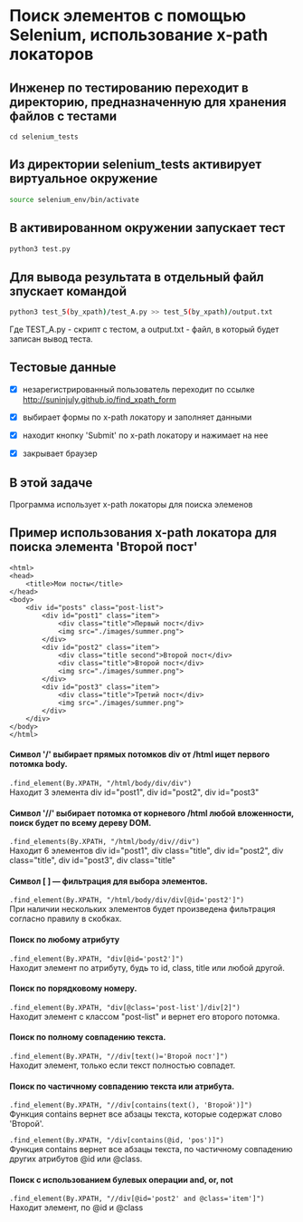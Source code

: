 # Поиск элементов с помощью Selenium, использование x-path локаторов

## Инженер по тестированию переходит в директорию, предназначенную для хранения файлов с тестами
```
cd selenium_tests
```
## Из директории selenium_tests активирует виртуальное окружение
```sh
source selenium_env/bin/activate
```
## В активированном окружении запускает тест 
```sh
python3 test.py
```
## Для вывода результата в отдельный файл зпускает командой 
```sh
python3 test_5(by_xpath)/test_A.py >> test_5(by_xpath)/output.txt
```
Где TEST_A.py -  скрипт с тестом, а output.txt - файл, в который будет записан вывод теста.

## Тестовые данные
- [x] незарегистрированный пользователь переходит по ссылке http://suninjuly.github.io/find_xpath_form
- [x] выбирает формы по x-path локатору и заполняет данными
- [x] находит кнопку 'Submit' по x-path локатору и нажимает на нее
- [x] закрывает браузер



## В этой задаче
Программа использует x-path локаторы для поиска элеменов

## Пример использования x-path локатора для поиска элемента 'Второй пост'
```
<html>
<head>
    <title>Мои посты</title>
</head>
<body>
    <div id="posts" class="post-list">
        <div id="post1" class="item">
            <div class="title">Первый пост</div>
            <img src="./images/summer.png">
        </div>
        <div id="post2" class="item">
            <div class="title second">Второй пост</div>
            <div class="title">Второй пост</div>
            <img src="./images/summer.png">
        </div>
        <div id="post3" class="item">
            <div class="title">Третий пост</div>
            <img src="./images/summer.png">
        </div>
    </div>
</body>
</html>
```
#### Символ '/' выбирает прямых потомков div от /html ищет первого потомка body.
```.find_element(By.XPATH, "/html/body/div/div")``` \
Находит 3 элемента div id="post1", div id="post2", div id="post3" 

#### Символ '//' выбирает потомка от корневого /html любой вложенности, поиск будет по всему дереву DOM.
```.find_elements(By.XPATH, "/html/body/div//div")``` \
Находит 6 элементов div id="post1", div class="title", div id="post2", div class="title", div id="post3", div class="title"

#### Символ [ ] — фильтрация для выбора элементов. 
```.find_element(By.XPATH, "/html/body/div/div[@id='post2']")``` \
При наличии нескольких элементов будет произведена фильтрация согласно правилу в скобках.

#### Поиск по любому атрибуту
```.find_element(By.XPATH, "div[@id='post2']")``` \
Находит элемент по атрибуту, будь то id, class, title или любой другой. 

#### Поиск по порядковому номеру. 
```.find_element(By.XPATH, "div[@class='post-list']/div[2]")``` \
Находит элемент с классом "post-list" и вернет его второго потомка.

#### Поиск по полному совпадению текста.
```.find_element(By.XPATH, "//div[text()='Второй пост']")``` \
Находит элемент, только если текст полностью совпадет.

#### Поиск по частичному совпадению текста или атрибута.
```.find_element(By.XPATH, "//div[contains(text(), 'Второй')]")``` \
Функция contains вернет все абзацы текста, которые содержат слово 'Второй'.

```.find_element(By.XPATH, "/div[contains(@id, 'pos')]")``` \
Функция contains вернет все абзацы текста, по частичному совпадению других атрибутов @id или @class.

#### Поиск с использованием булевых операции and, or, not
```.find_element(By.XPATH, "//div[@id='post2' and @class='item']")``` \
Находит элемент, по @id и @class



